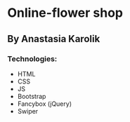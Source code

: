 # Online-flower shop
## By Anastasia Karolik
### Technologies:
- HTML
- CSS
- JS
- Bootstrap
- Fancybox (jQuery)
- Swiper
